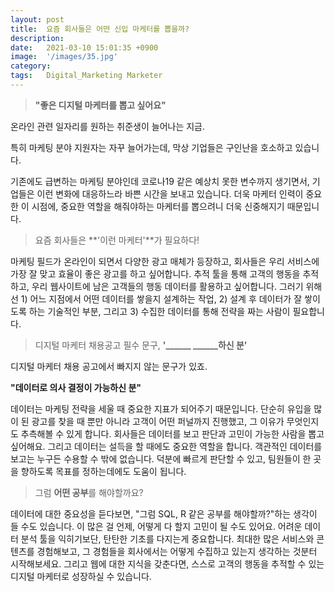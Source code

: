 ```yaml
---
layout: post
title:  요즘 회사들은 어떤 신입 마케터를 뽑을까?
description:
date:   2021-03-10 15:01:35 +0900
image:  '/images/35.jpg'
category:
tags:   Digital_Marketing Marketer
---
```

> **"좋은 디지털 마케터를 뽑고 싶어요"**

온라인 관련 일자리를 원하는 취준생이 늘어나는 지금.

특히 마케팅 분야 지원자는 자꾸 늘어가는데, 막상 기업들은 구인난을 호소하고 있습니다.

기존에도 급변하는 마케팅 분야인데 코로나19 같은 예상치 못한 변수까지 생기면서, 기업들은 이런 변화에 대응하느라 바쁜 시간을 보내고 있습니다. 더욱 마케터 인력이 중요한 이 시점에, 중요한 역할을 해줘야하는 마케터를 뽑으려니 더욱 신중해지기 때문입니다.

> 요즘 회사들은 **'이런 마케터'**가 필요하다!

마케팅 필드가 온라인이 되면서 다양한 광고 매체가 등장하고, 회사들은 우리 서비스에 가장 잘 맞고 효율이 좋은 광고를 하고 싶어합니다. 추적 툴을 통해 고객의 행동을 추적하고, 우리 웹사이트에 남은 고객들의 행동 데이터를 활용하고 싶어합니다. 그러기 위해선 1) 어느 지점에서 어떤 데이터를 쌓을지 설계하는 작업, 2) 설계 후 데이터가 잘 쌓이도록 하는 기술적인 부분, 그리고 3) 수집한 데이터를 통해 전략을 짜는 사람이 필요합니다.

> 디지털 마케터 채용공고 필수 문구, **'______ ______하신 분'**

디지털 마케터 채용 공고에서 빠지지 않는 문구가 있죠.

**"데이터로 의사 결정이 가능하신 분"**

데이터는 마케팅 전략을 세울 때 중요한 지표가 되어주기 때문입니다. 단순히 유입을 많이 된 광고를 찾을 때 뿐만 아니라 고객이 어떤 퍼널까지 진행했고, 그 이유가 무엇인지도 추측해볼 수 있게 합니다. 회사들은 데이터를 보고 판단과 고민이 가능한 사람을 뽑고 싶어해요.
그리고 데이터는 설득을 할 때에도 중요한 역할을 합니다. 객관적인 데이터를 보고는 누구든 수용할 수 밖에 없습니다. 덕분에 빠르게 판단할 수 있고, 팀원들이 한 곳을 향하도록 목표를 정하는데에도 도움이 됩니다.

> 그럼 **어떤 공부**를 해야할까요?

데이터에 대한 중요성을 듣다보면, "그럼 SQL, R 같은 공부를 해야할까?"하는 생각이 들 수도 있습니다. 이 많은 걸 언제, 어떻게 다 할지 고민이 될 수도 있어요. 어려운 데이터 분석 툴을 익히기보단, 탄탄한 기초를 다지는게 중요합니다. 최대한 많은 서비스와 콘텐츠를 경험해보고, 그 경험들을 회사에서는 어떻게 수집하고 있는지 생각하는 것분터 시작해보세요. 그리고 웹에 대한 지식을 갖춘다면, 스스로 고객의 행동을 추적할 수 있는 디지털 마케터로 성장하실 수 있습니다.
